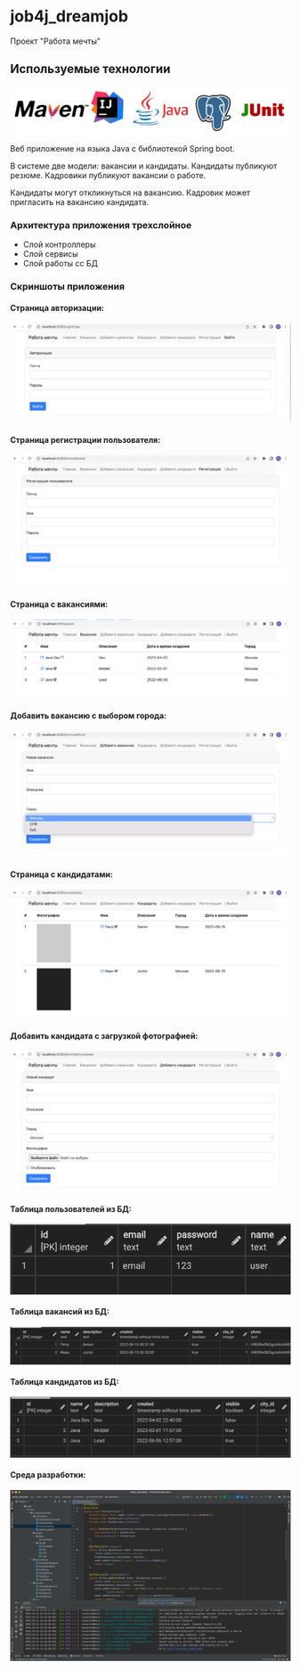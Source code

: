# job4j_dreamjob
Проект "Работа мечты"

## Используемые технологии

![tech.png](src/main/resources/img/readme/tech.png)

Веб приложение на языка Java с библиотекой Spring boot.

В системе две модели: вакансии и кандидаты. Кандидаты публикуют резюме. Кадровики публикуют вакансии о работе.

Кандидаты могут откликнуться на вакансию. Кадровик может пригласить на вакансию кандидата.

### Архитектура приложения трехслойное
- Слой контроллеры
- Слой сервисы
- Слой работы сс БД


### Скриншоты приложения

#### Страница авторизации:
![reg.png](src/main/resources/img/readme/reg.png)

#### Страница регистрации пользователя:
![addUser.png](src/main/resources/img/readme/addUser.png)

#### Страница с вакансиями:
![post.png](src/main/resources/img/readme/post.png)

#### Добавить вакансию с выбором города:
![addPost.png](src/main/resources/img/readme/addPost.png)

#### Страница с кандидатами:
![candidate.png](src/main/resources/img/readme/candidate.png)

#### Добавить кандидата с загрузкой фотографией:
![addCandidate.png](src/main/resources/img/readme/addCandidate.png)

#### Таблица пользователей из БД:
![dbUser.png](src/main/resources/img/readme/dbUser.png)

#### Таблица вакансий из БД:
![dbPost.png](src/main/resources/img/readme/dbPost.png)

#### Таблица кандидатов из БД:
![dbCandidate.png](src/main/resources/img/readme/dbCandidate.png)

#### Среда разработки:
![dev.png](src/main/resources/img/readme/dev.png)

